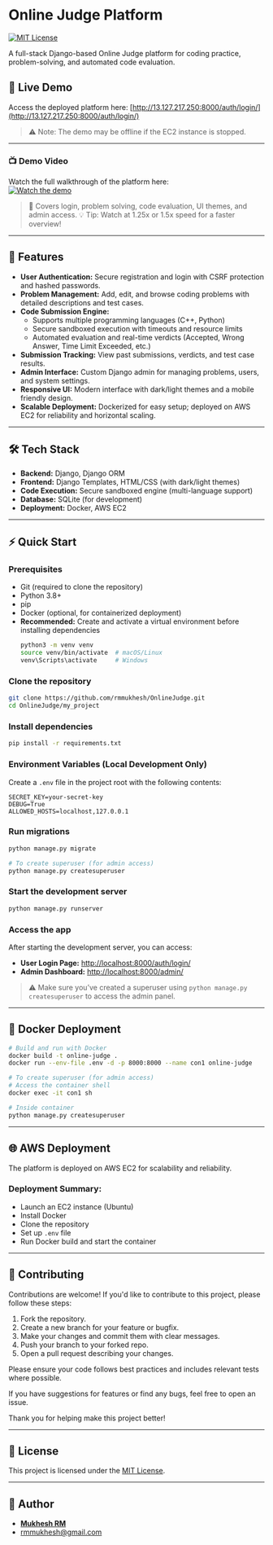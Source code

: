 # Online Judge Platform

[![MIT License](https://img.shields.io/badge/license-MIT-green)](./LICENSE)

A full-stack Django-based Online Judge platform for coding practice, problem-solving, and automated code evaluation.

## 🚀 Live Demo

Access the deployed platform here: [http://13.127.217.250:8000/auth/login/](http://13.127.217.250:8000/auth/login/)
> ⚠️ Note: The demo may be offline if the EC2 instance is stopped.

---

### 📺 Demo Video

Watch the full walkthrough of the platform here:  
[![Watch the demo](https://img.youtube.com/vi/yG72KlYpnA4/0.jpg)](https://www.youtube.com/watch?v=yG72KlYpnA4)
> 📝 Covers login, problem solving, code evaluation, UI themes, and admin access.
> 💡 Tip: Watch at 1.25x or 1.5x speed for a faster overview!

---

## 📝 Features

- **User Authentication:**
  Secure registration and login with CSRF protection and hashed passwords.
- **Problem Management:**
  Add, edit, and browse coding problems with detailed descriptions and test cases.
- **Code Submission Engine:** 
  - Supports multiple programming languages (C++, Python)
  - Secure sandboxed execution with timeouts and resource limits
  - Automated evaluation and real-time verdicts (Accepted, Wrong Answer, Time Limit Exceeded, etc.)
- **Submission Tracking:**
  View past submissions, verdicts, and test case results.
- **Admin Interface:**
  Custom Django admin for managing problems, users, and system settings.
- **Responsive UI:**
   Modern interface with dark/light themes and a mobile friendly design.
- **Scalable Deployment:**
  Dockerized for easy setup; deployed on AWS EC2 for reliability and horizontal scaling.

---

## 🛠️ Tech Stack

- **Backend:** Django, Django ORM
- **Frontend:** Django Templates, HTML/CSS (with dark/light themes)
- **Code Execution:** Secure sandboxed engine (multi-language support)
- **Database:** SQLite (for development)
- **Deployment:** Docker, AWS EC2

---

## ⚡ Quick Start

### Prerequisites

- Git (required to clone the repository)
- Python 3.8+
- pip
- Docker (optional, for containerized deployment)
- **Recommended:** Create and activate a virtual environment before installing dependencies
  ```bash
  python3 -m venv venv
  source venv/bin/activate  # macOS/Linux
  venv\Scripts\activate     # Windows
  ```

### Clone the repository

```bash
git clone https://github.com/rmmukhesh/OnlineJudge.git
cd OnlineJudge/my_project
```

### Install dependencies

```bash
pip install -r requirements.txt
```

### Environment Variables (Local Development Only) 

Create a `.env` file in the project root with the following contents:

```env
SECRET_KEY=your-secret-key
DEBUG=True
ALLOWED_HOSTS=localhost,127.0.0.1
```

### Run migrations

```bash
python manage.py migrate

# To create superuser (for admin access)
python manage.py createsuperuser
```

### Start the development server

```bash
python manage.py runserver
```

### Access the app

After starting the development server, you can access:

- **User Login Page:** [http://localhost:8000/auth/login/](http://localhost:8000/auth/login/)
- **Admin Dashboard:** [http://localhost:8000/admin/](http://localhost:8000/admin/)

> ⚠️ Make sure you’ve created a superuser using `python manage.py createsuperuser` to access the admin panel.

---

## 🐳 Docker Deployment

```bash
# Build and run with Docker
docker build -t online-judge .
docker run --env-file .env -d -p 8000:8000 --name con1 online-judge

# To create superuser (for admin access)
# Access the container shell
docker exec -it con1 sh

# Inside container
python manage.py createsuperuser
```

---

## 🌐 AWS Deployment

The platform is deployed on AWS EC2 for scalability and reliability.

### Deployment Summary:
- Launch an EC2 instance (Ubuntu)
- Install Docker
- Clone the repository
- Set up `.env` file
- Run Docker build and start the container

---

## 🤝 Contributing

Contributions are welcome! If you'd like to contribute to this project, please follow these steps:

1. Fork the repository.
2. Create a new branch for your feature or bugfix.
3. Make your changes and commit them with clear messages.
4. Push your branch to your forked repo.
5. Open a pull request describing your changes.

Please ensure your code follows best practices and includes relevant tests where possible.

If you have suggestions for features or find any bugs, feel free to open an issue.

Thank you for helping make this project better!

---

## 📄 License

This project is licensed under the [MIT License](./LICENSE).

---

## 👤 Author

- **[Mukhesh RM](https://www.linkedin.com/in/rmmukhesh/)**
- [rmmukhesh@gmail.com](mailto:rmmukhesh@gmail.com)